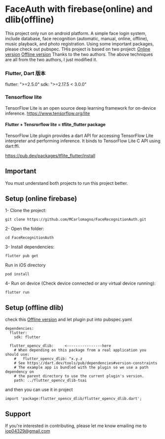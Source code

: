 
# FaceAuth with firebase(online) and dlib(offline)

This project only run on android platform.
A simple face login system, include database, face recognition (automatic, manual, online, offline), music playback, and photo registration.
Using some important packages, please check out pubspec.
THis project is based on two project:
[Online version](https://github.com/MCarlomagno/FaceRecognitionAuth/tree/master "link")
[Offline version](https://github.com/alnitak/flutter_opencv_dlib/tree/main "link")
Thanks to the two authors.
The above techniques are all from the two authors, I just modified it. 

### Flutter, Dart 版本
flutter: ">=2.5.0"
sdk: ">=2.17.5 < 3.0.0"

### Tensorflow lite
TensorFlow Lite is an open source deep learning framework for on-device inference.
https://www.tensorflow.org/lite

#### Flutter + Tensrorflow lite = tflite_flutter package 
TensorFlow Lite plugin provides a dart API for accessing TensorFlow Lite interpreter and performing inference. It binds to TensorFlow Lite C API using dart:ffi.

https://pub.dev/packages/tflite_flutter/install

## Important

You must understand both projects to run this project better.


## Setup (online firebase)

1- Clone the project:

```
git clone https://github.com/MCarlomagno/FaceRecognitionAuth.git
```
2- Open the folder:

```
cd FaceRecognitionAuth
```
3- Install dependencies:

```
flutter pub get
```
Run in iOS directory
```
pod install
```
4- Run on device (Check device connected or any virtual device running):

```
flutter run
```
## Setup (offline dlib)
check this [Offline version](https://github.com/alnitak/flutter_opencv_dlib/tree/main "link")
and let plugin put into pubspec.yaml
```
dependencies:
  flutter:
    sdk: flutter

  flutter_opencv_dlib:     <----------------here
    # When depending on this package from a real application you should use:
    #   flutter_opencv_dlib: ^x.y.z
    # See https://dart.dev/tools/pub/dependencies#version-constraints
    # The example app is bundled with the plugin so we use a path dependency on
    # the parent directory to use the current plugin's version.
    path: ../flutter_opencv_dlib-tsai
```
and then you can use it in project 
```
import 'package:flutter_opencv_dlib/flutter_opencv_dlib.dart';
```


## Support
If you're interested in contributing, please let me know emailing me to iop04329@gmail.com